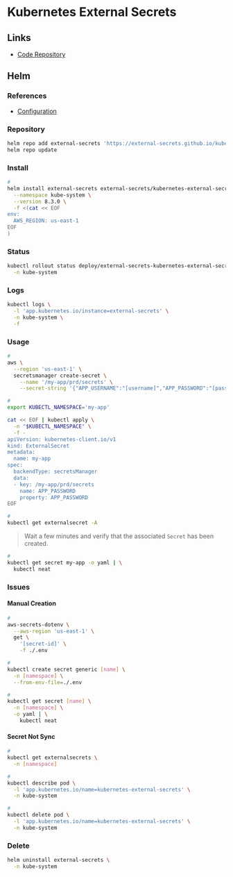 # Kubernetes External Secrets

## Links

- [Code Repository](https://github.com/external-secrets/kubernetes-external-secrets)

## Helm

### References

- [Configuration](https://github.com/external-secrets/kubernetes-external-secrets/tree/master/charts/kubernetes-external-secrets#configuration)

### Repository

```sh
helm repo add external-secrets 'https://external-secrets.github.io/kubernetes-external-secrets/'
helm repo update
```

### Install

```sh
#
helm install external-secrets external-secrets/kubernetes-external-secrets \
  --namespace kube-system \
  --version 8.3.0 \
  -f <(cat << EOF
env:
  AWS_REGION: us-east-1
EOF
)
```

<!-- #
helm install external-secrets external-secrets/kubernetes-external-secrets \
  --namespace kube-system \
  --version 8.3.0 \
  -f <(cat << EOF
env:
  VAULT_ADDR: http://vault.vault.internal:8200

serviceAccount:
  name: vault
  create: false
EOF
) -->

<!--
https://github.com/srinandan/apigee-vault/blob/047380c9606acf844123c49eaed7e6ecb3df08be/ext-secret-sample/client.yaml
-->

### Status

```sh
kubectl rollout status deploy/external-secrets-kubernetes-external-secrets \
  -n kube-system
```

### Logs

```sh
kubectl logs \
  -l 'app.kubernetes.io/instance=external-secrets' \
  -n kube-system \
  -f
```

### Usage

```sh
#
aws \
  --region 'us-east-1' \
  secretsmanager create-secret \
    --name '/my-app/prd/secrets' \
    --secret-string '{"APP_USERNAME":"[username]","APP_PASSWORD":"[password]"}'

#
export KUBECTL_NAMESPACE='my-app'

cat << EOF | kubectl apply \
  -n "$KUBECTL_NAMESPACE" \
  -f -
apiVersion: kubernetes-client.io/v1
kind: ExternalSecret
metadata:
  name: my-app
spec:
  backendType: secretsManager
  data:
  - key: /my-app/prd/secrets
    name: APP_PASSWORD
    property: APP_PASSWORD
EOF

#
kubectl get externalsecret -A
```

> Wait a few minutes and verify that the associated `Secret` has been created.

```sh
#
kubectl get secret my-app -o yaml | \
  kubectl neat
```

<!--
envFrom:
- secretRef:
    name: my-app
-->

<!-- ### Issues

####

```log
ERROR, Invalid name. Must be a valid name containing alphanumeric characters, or any of the following: -/_+=.@!
```

TODO -->

### Issues

#### Manual Creation

```sh
#
aws-secrets-dotenv \
  --aws-region 'us-east-1' \
  get \
    '[secret-id]' \
    -f ./.env

#
kubectl create secret generic [name] \
  -n [namespace] \
  --from-env-file=./.env

#
kubectl get secret [name] \
  -n [namespace] \
  -o yaml | \
    kubectl neat
```

#### Secret Not Sync

```sh
#
kubectl get externalsecrets \
  -n [namespace]

#
kubectl describe pod \
  -l 'app.kubernetes.io/name=kubernetes-external-secrets' \
  -n kube-system

#
kubectl delete pod \
  -l 'app.kubernetes.io/name=kubernetes-external-secrets' \
  -n kube-system
```

### Delete

```sh
helm uninstall external-secrets \
  -n kube-system
```
